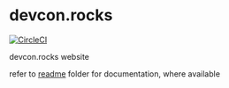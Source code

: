 # devcon.rocks

[![CircleCI](https://circleci.com/gh/devcon-london/website.svg?style=svg)](https://circleci.com/gh/devcon-london/website)

devcon.rocks website

refer to [readme](./readme) folder for documentation, where available
